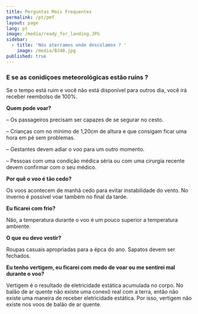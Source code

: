 ```yaml
---
title: Perguntas Mais Frequentes
permalink: /pt/pmf
layout: page
lang: pt
image: /media/ready_for_landing.JPG
sidebar:
  - title: 'Nós aterramos onde descolamos ? '
    image: /media/BJ40.jpg
published: true
---
```

### E se as conidiçoes meteorológicas estão ruíns ? 

Se o tempo está ruim e você não está disponível para outros dia, você irá receber reembolso de 100%.



**Quem pode voar?**

– Os passageiros precisam ser capazes de se segurar no cesto.

– Crianças com no mínimo de 1,20cm de altura e que consigam ficar uma hora em pé sem problemas.

– Gestantes devem adiar o voo para um outro momento.

– Pessoas com uma condição médica séria ou com uma cirurgia recente devem confirmar com o seu médico.



**Por quê o voo é tão cedo?**

Os voos acontecem de manhã cedo para evitar instabilidade do vento. No inverno é possivel voar também no final da tarde.



**Eu ficarei com frio?**

Não, a temperatura durante o voo é um pouco superior a temperatura ambiente.



**O que eu devo vestir?**

Roupas casuais apropriadas para a épca do ano. Sapatos devem ser fechados.



**Eu tenho vertigem, eu ficarei com medo de voar ou me sentirei mal durante o voo?**

Vertigem é o resultado de eletricidade estática acumulada no corpo. No balão de ar quente não existe uma conexõ real com a terra, então não existe uma maneira de receber eletricidade estática. Por isso, vertigem não existe nos voos de balão de ar quente.
